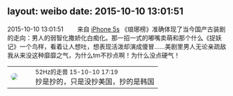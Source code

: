 layout: weibo
date: 2015-10-10 13:01:51
---
<meta name="referrer" content="no-referrer" />

2015-10-10 13:01:51  &nbsp;&nbsp;&nbsp;&nbsp;&nbsp;&nbsp; 来自 <a href="sinaweibo://customweibosource" rel="nofollow">iPhone 5s</a>
《琅琊榜》准确体现了当今国产古装剧的走向：男人的弱智化撒娇化白痴化。那一招一式的嘟嘴卖萌和那个什么《捉妖记》一个鸟样，看着让人想吐，想表现活泼却演成傻冒……美剧里男人无论亲疏敌我从来没这种靡靡之气，为什么tm不抄点啊！为什么没点硬气！ ​​​

<table style="width: 100%;">
  <tr>
    <td style="width: 40px;"><img style="border-radius:50%" src="https://tva4.sinaimg.cn/crop.0.0.180.180.50/8beaf773jw1e8qgp5bmzyj2050050aa8.jpg?KID=imgbed,tva&Expires=1624463433&ssig=9Pr0wVp85e"></td>
    <td colspan="2"><small>52Hz的走兽 15-10-10 17:19</small><br/>抄是抄的，只是没抄美国，抄的是韩国</td>
  </tr>
</table>
